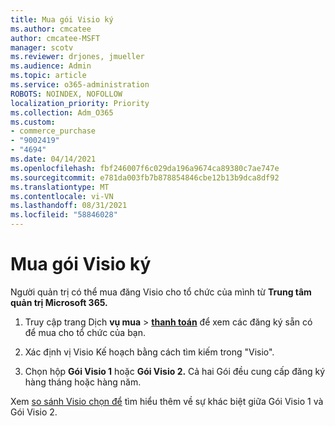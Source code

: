 ```yaml
---
title: Mua gói Visio ký
ms.author: cmcatee
author: cmcatee-MSFT
manager: scotv
ms.reviewer: drjones, jmueller
ms.audience: Admin
ms.topic: article
ms.service: o365-administration
ROBOTS: NOINDEX, NOFOLLOW
localization_priority: Priority
ms.collection: Adm_O365
ms.custom:
- commerce_purchase
- "9002419"
- "4694"
ms.date: 04/14/2021
ms.openlocfilehash: fbf246007f6c029da196a9674ca89380c7ae747e
ms.sourcegitcommit: e781da003fb7b878854846cbe12b13b9dca8df92
ms.translationtype: MT
ms.contentlocale: vi-VN
ms.lasthandoff: 08/31/2021
ms.locfileid: "58846028"
---
```

# <a name="purchase-visio-subscription"></a>Mua gói Visio ký

Người quản trị có thể mua đăng Visio cho tổ chức của mình từ **Trung tâm quản trị Microsoft 365.**

1. Truy cập trang Dịch **vụ mua**  >  **[thanh toán](https://go.microsoft.com/fwlink/p/?linkid=868433)** để xem các đăng ký sẵn có để mua cho tổ chức của bạn.

2. Xác định vị Visio Kế hoạch bằng cách tìm kiếm trong "Visio".

3. Chọn hộp **Gói Visio 1** hoặc **Gói Visio 2.** Cả hai Gói đều cung cấp đăng ký hàng tháng hoặc hàng năm.

Xem [so sánh Visio chọn để](https://products.office.com/Visio/microsoft-visio-plans-and-pricing-compare-visio-options) tìm hiểu thêm về sự khác biệt giữa Gói Visio 1 và Gói Visio 2.
